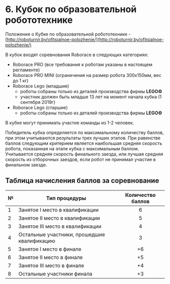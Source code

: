 # 6. Кубок по образовательной робототехнике

Положение о Кубке по образовательной робототехнике - [http://roboturnir.by/ofitsialnoe-polozhenie/](http://roboturnir.by/ofitsialnoe-polozhenie/)

В кубок входят соревнования Roborace в следующих категориях:

  * Roborace PRO (все требования к роботам указаны в настоящем регламенте)
  * Roborace PRO MINI (ограничения на размер робота 300х150мм, вес до 1 кг)
  * Roborace Lego (младшие) 
    - роботы собраны только из деталей производства фирмы **LEGO©** 
    - участник должен быть младше 13 лет на момент начала кубка (1 сентября 2019г)
  * Roborace Lego (старшие)
    - роботы собраны только из деталей производства фирмы **LEGO©** 


В кубке могут принимать участие команды из 1-2 человек.


Победитель кубка определяется по максимальному количеству баллов, при этом учитываются результаты трех лучших этапов. При равенстве баллов следующим критерием является наибольшая средняя скорость робота, показанная на этапе кубка с максимальным баллом. Учитывается средняя скорость финального заезда, или лучшая средняя скорость из отборочных заездов, если робот не принимал участие в финальном заезде.


## Таблица начисления баллов за соревнование

| № | Тип процедуры                               | Количество баллов |
| - | ------------------------------------------- |:-----------------:|
| 1 | Занятое І место в квалификации              | 6                 |
| 2 | Занятое ІІ место в квалификации             | 5                 |
| 3 | Занятое ІІІ место в квалификации            | 4                 |
| 4 | Остальные участники, прошедшие квалификацию | 3                 |
| 5 | Занятое І место в финале                    | +6                 |
| 6 | Занятое ІІ место в финале                   | +5                 |
| 7 | Занятое ІІІ место в финале                  | +4                 |
| 8 | Остальные участники финала                  | +3                 |


